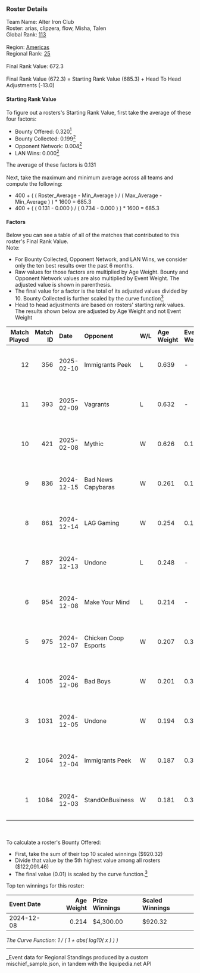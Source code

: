 ### Roster Details<br />
Team Name: Alter Iron Club<br />
Roster: arias, clipzera, flow, Misha, Talen<br />
Global Rank: [113](../../standings_global_2025_05_05.md)<br />
<br />
Region: [Americas]( ../../standings_americas_2025_05_05.md)<br />
Regional Rank: [25]( ../../standings_americas_2025_05_05.md)<br />
<br />
Final Rank Value:  672.3<br />
<br />
Final Rank Value (672.3) = Starting Rank Value (685.3) + Head To Head Adjustments (-13.0)<br />

#### Starting Rank Value<br />
To figure out a rosters's Starting Rank Value, first take the average of these four factors:<br />
- Bounty Offered: 0.320[<sup>1</sup>](#table2)
- Bounty Collected: 0.199[<sup>2</sup>](#table1)
- Opponent Network: 0.004[<sup>2</sup>](#table1)
- LAN Wins: 0.000[<sup>2</sup>](#table1)

The average of these factors is 0.131<br />
<br />
Next, take the maximum and minimum average across all teams and compute the following:<br />
- 400 + ( ( Roster_Average - Min_Average ) / ( Max_Average - Min_Average ) ) * 1600 = 685.3
- 400 + ( ( 0.131 - 0.000 ) / ( 0.734 - 0.000 ) ) * 1600 = 685.3


#### Factors<br />
Below you can see a table of all of the matches that contributed to this roster's Final Rank Value.<br />
Note:<br />

- For Bounty Collected, Opponent Network, and LAN Wins, we consider only the ten best results over the past 6 months.
- Raw values for those factors are multiplied by Age Weight. Bounty and Opponent Network values are also multiplied by Event Weight. The adjusted value is shown in parenthesis.
- The final value for a factor is the total of its adjusted values divided by 10. Bounty Collected is further scaled by the curve function[<sup>3</sup>](#curveFunction)
- Head to head adjustments are based on rosters' starting rank values. The results shown below are adjusted by Age Weight and not Event Weight
<span id="table1"></span><br />


| Match Played | Match ID | Date       | Opponent             | W/L | Age Weight | Event Weight | Bounty Collected | Opponent Network | LAN Wins  | H2H Adj. | Roster                               |
| -: | -: | :- | :- | :- | :- | :- | :- | :- | :- | -: | :- |
|           12 |      356 | 2025-02-10 | Immigrants Peek      | L   | 0.639      | -            | -                | -                | -         |   -11.11 | arias, clipzera, flow, Misha, Talen  |
|           11 |      393 | 2025-02-09 | Vagrants             | L   | 0.632      | -            | -                | -                | -         |   -14.41 | arias, clipzera, flow, Misha, Talen  |
|           10 |      421 | 2025-02-08 | Mythic               | W   | 0.626      | 0.143        | 0.000 (0.000)    | 0.000 (0.000)    | 0 (0.000) |     3.15 | arias, clipzera, flow, Misha, Talen  |
|            9 |      836 | 2024-12-15 | Bad News Capybaras   | W   | 0.261      | 0.143        | 0.000 (0.000)    | 0.076 (0.003)    | 0 (0.000) |     2.35 | arias, clipzera, Keiti, Misha, Talen |
|            8 |      861 | 2024-12-14 | LAG Gaming           | W   | 0.254      | 0.143        | 0.000 (0.000)    | 0.000 (0.000)    | 0 (0.000) |     1.29 | arias, clipzera, Keiti, Misha, Talen |
|            7 |      887 | 2024-12-13 | Undone               | L   | 0.248      | -            | -                | -                | -         |    -3.69 | arias, clipzera, Keiti, Misha, Talen |
|            6 |      954 | 2024-12-08 | Make Your Mind       | L   | 0.214      | -            | -                | -                | -         |    -3.30 | arias, clipzera, flow, Misha, Talen  |
|            5 |      975 | 2024-12-07 | Chicken Coop Esports | W   | 0.207      | 0.372        | 0.006 (0.000)    | 0.089 (0.007)    | 0 (0.000) |     2.95 | arias, clipzera, flow, Misha, Talen  |
|            4 |     1005 | 2024-12-06 | Bad Boys             | W   | 0.201      | 0.372        | 0.004 (0.000)    | 0.082 (0.006)    | 0 (0.000) |     2.88 | arias, clipzera, flow, Misha, Talen  |
|            3 |     1031 | 2024-12-05 | Undone               | W   | 0.194      | 0.372        | 0.002 (0.000)    | 0.149 (0.011)    | 0 (0.000) |     3.27 | arias, clipzera, flow, Misha, Talen  |
|            2 |     1064 | 2024-12-04 | Immigrants Peek      | W   | 0.187      | 0.372        | 0.001 (0.000)    | 0.232 (0.016)    | 0 (0.000) |     2.65 | arias, clipzera, flow, Misha, Talen  |
|            1 |     1084 | 2024-12-03 | StandOnBusiness      | W   | 0.181      | 0.372        | 0.000 (0.000)    | 0.000 (0.000)    | 0 (0.000) |     0.96 | arias, clipzera, flow, Misha, Talen  |

<br />
<span id="table2"></span><br />
To calculate a roster's Bounty Offered:<br />

- First, take the sum of their top 10 scaled winnings ($920.32)
- Divide that value by the 5th highest value among all rosters ($122,091.46)
- The final value (0.01) is scaled by the curve function.[<sup>3</sup>](#curveFunction)

Top ten winnings for this roster:<br />

| Event Date | Age Weight | Prize Winnings | Scaled Winnings |
| :- | -: | :- | :- |
| 2024-12-08 |      0.214 | $4,300.00      | $920.32         |


<span id="curveFunction"></span>_The Curve Function: 1 / ( 1 + abs( log10( x ) ) )_<br />

---
_Event data for Regional Standings produced by a custom mischief_sample.json, in tandem with the liquipedia.net API<br />
